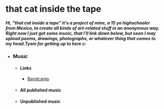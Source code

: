 # that cat inside the tape
##### Hi, "that cat inside a tape" it's a project of mine, a 15 yo highschooler from Mexico, to create all kinds of art-related stuff in an anonymous way. Right now I just got some music, that I'll link down below, but soon I may upload poems, drawings, photographs, or whatever thing that comes to my head.Tysm for getting up to here c:

 - ### Music
    - #### Links
      - [Bandcamp](https://thatcatinsidethetape.bandcamp.com/)
    - #### All published music
    - #### Unpublished music

